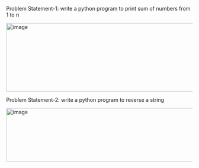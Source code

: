 Problem Statement-1:
write a python program to print sum of numbers from 1 to n

<img width="919" height="185" alt="image" src="https://github.com/user-attachments/assets/c8a5d8f0-0cec-4752-a51b-c3e58f8bab84" />


Problem Statement-2:
write a  python program to reverse a string

<img width="910" height="145" alt="image" src="https://github.com/user-attachments/assets/9d380dcf-b0e3-4ea3-abc2-95d426b36a2e" />

